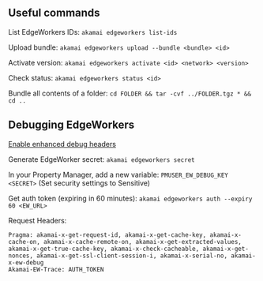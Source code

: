 ## Useful commands

List EdgeWorkers IDs:
`akamai edgeworkers list-ids`

Upload bundle:
`akamai edgeworkers upload --bundle <bundle> <id>`

Activate version:
`akamai edgeworkers activate <id> <network> <version>`

Check status:
`akamai edgeworkers status <id>`

Bundle all contents of a folder:
`cd FOLDER && tar -cvf ../FOLDER.tgz * && cd ..`

## Debugging EdgeWorkers

[Enable enhanced debug headers](https://techdocs.akamai.com/edgeworkers/docs/enable-enhanced-debug-headers)

Generate EdgeWorker secret:
`akamai edgeworkers secret`

In your Property Manager, add a new variable:
`PMUSER_EW_DEBUG_KEY <SECRET>`
(Set security settings to Sensitive)

Get auth token (expiring in 60 minutes):
`akamai edgeworkers auth --expiry 60 <EW_URL>`

Request Headers:
```
Pragma: akamai-x-get-request-id, akamai-x-get-cache-key, akamai-x-cache-on, akamai-x-cache-remote-on, akamai-x-get-extracted-values, akamai-x-get-true-cache-key, akamai-x-check-cacheable, akamai-x-get-nonces, akamai-x-get-ssl-client-session-i, akamai-x-serial-no, akamai-x-ew-debug
Akamai-EW-Trace: AUTH_TOKEN
```
